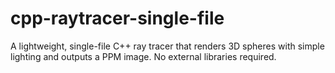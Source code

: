 # cpp-raytracer-single-file
A lightweight, single-file C++ ray tracer that renders 3D spheres with simple lighting and outputs a PPM image. No external libraries required.
